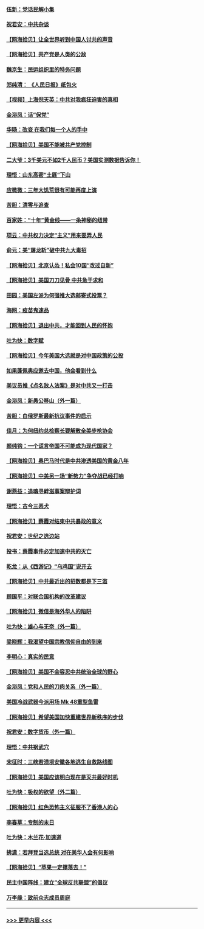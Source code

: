 #### [伍新：党话民解小集](../pages/nsc993/n12366907.md?t=08302251) 
#### [祝君安：中共杂谈](../pages/nsc993/n12366076.md?t=08302251) 
#### [【网海拾贝】让全世界听到中国人讨共的声音](../pages/nsc993/n12365569.md?t=08302251) 
#### [【网海拾贝】共产党是人类的公敌](../pages/nsc993/n12363182.md?t=08302251) 
#### [魏京生：民运组织里的特务问题](../pages/nsc993/n12363010.md?t=08302251) 
#### [郑纯清： 《人民日报》纸包火](../pages/nsc993/n12362706.md?t=08302251) 
#### [【视频】上海倪天英：中共对我疯狂迫害的真相](../pages/nsc993/n12356341.md?t=08302251) 
#### [金浴凤：话“保党”](../pages/nsc993/n12361867.md?t=08302251) 
#### [华旸：改变 在我们每一个人的手中](../pages/nsc993/n12361774.md?t=08302251) 
#### [【网海拾贝】美国不能被共产党控制](../pages/nsc993/n12360271.md?t=08302251) 
#### [二大爷：3千美元不如2千人民币？美国实测数据告诉你！](../pages/nsc993/n12358563.md?t=08302251) 
#### [理悟：山东高密“土匪”下山](../pages/nsc993/n12358535.md?t=08302251) 
#### [应微微：三年大饥荒很有可能再度上演](../pages/nsc993/n12358523.md?t=08302251) 
#### [苦胆：清零与追查](../pages/nsc993/n12358501.md?t=08302251) 
#### [百家姓：“十年”黄金线——一条神秘的纽带](../pages/nsc993/n12358319.md?t=08302251) 
#### [项云：中共权力决定“主义”用来耍弄人民](../pages/nsc993/n12358172.md?t=08302251) 
#### [俞元：美“屠龙斩”破中共九大毒招](../pages/nsc993/n12357822.md?t=08302251) 
#### [【网海拾贝】北京认怂！私会10国“改过自新”](../pages/nsc993/n12357784.md?t=08302251) 
#### [【网海拾贝】美国刀刀见骨 中共急于求和](../pages/nsc993/n12355511.md?t=08302251) 
#### [田园：美国左派为何强推大选邮寄式投票？](../pages/nsc993/n12352963.md?t=08302251) 
#### [海网：疫苗鬼速品](../pages/nsc993/n12354438.md?t=08302251) 
#### [【网海拾贝】退出中共，才能回到人民的怀抱](../pages/nsc993/n12352634.md?t=08302251) 
#### [吐为快：数字赋](../pages/nsc993/n12352317.md?t=08302251) 
#### [【网海拾贝】今年美国大选就是对中国政策的公投](../pages/nsc993/n12350973.md?t=08302251) 
#### [如果蓬佩奥应邀去中国，他会看到什么](../pages/nsc993/n12350945.md?t=08302251) 
#### [美议员推《点名敌人法案》是对中共又一打击](../pages/nsc993/n12350765.md?t=08302251) 
#### [金浴凤：新愚公移山（外一篇）](../pages/nsc993/n12350253.md?t=08302251) 
#### [苦胆：白俄罗斯最新抗议事件的启示](../pages/nsc993/n12349989.md?t=08302251) 
#### [佳月：为何纽约总检察长要解散全美步枪协会](../pages/nsc993/n12349939.md?t=08302251) 
#### [颜纯钩：一个谎言帝国不可能成为现代国家？](../pages/nsc993/n12349898.md?t=08302251) 
#### [【网海拾贝】奥巴马时代是中共渗透美国的黄金八年](../pages/nsc993/n12349284.md?t=08302251) 
#### [【网海拾贝】中美另一场“新势力”争夺战已经打响](../pages/nsc993/n12346998.md?t=08302251) 
#### [谢燕益：追魂寻衅滋事案辩护词](../pages/nsc993/n12346892.md?t=08302251) 
#### [理悟：古今三恶犬](../pages/nsc993/n12345190.md?t=08302251) 
#### [【网海拾贝】蔡霞对结束中共暴政的意义](../pages/nsc993/n12344263.md?t=08302251) 
#### [祝君安：世纪之选边站](../pages/nsc993/n12342382.md?t=08302251) 
#### [投书：蔡霞事件必定加速中共的灭亡](../pages/nsc993/n12341881.md?t=08302251) 
#### [乾龙：从《西游记》“乌鸡国”说开去](../pages/nsc993/n12341690.md?t=08302251) 
#### [【网海拾贝】中共最近出的招数都是下三滥](../pages/nsc993/n12341593.md?t=08302251) 
#### [顾国平：对联合国机构的改革建议](../pages/nsc993/n12339928.md?t=08302251) 
#### [【网海拾贝】微信是海外华人的陷阱](../pages/nsc993/n12338868.md?t=08302251) 
#### [吐为快：雄心与无奈（外一篇）](../pages/nsc993/n12338132.md?t=08302251) 
#### [梁晓辉：我渴望中国宗教信仰自由的到来](../pages/nsc993/n12336657.md?t=08302251) 
#### [李明心：真实的民意](../pages/nsc993/n12336089.md?t=08302251) 
#### [【网海拾贝】美国不会容忍中共统治全球的野心](../pages/nsc993/n12336063.md?t=08302251) 
#### [金浴凤：党和人民的刀肉关系（外一篇）](../pages/nsc993/n12335834.md?t=08302251) 
#### [美国冷战武器今派用场 Mk 48重型鱼雷](../pages/nsc993/n12335354.md?t=08302251) 
#### [【网海拾贝】希望美国加快重建世界新秩序的步伐](../pages/nsc993/n12334224.md?t=08302251) 
#### [祝君安：数字货币（外一篇）](../pages/nsc993/n12334186.md?t=08302251) 
#### [理悟：中共祸武穴](../pages/nsc993/n12333962.md?t=08302251) 
#### [宋征时：三峡若溃坝安徽各地逃生自救路线图](../pages/nsc993/n12332450.md?t=08302251) 
#### [【网海拾贝】美国应该明白现在是灭共最好时机](../pages/nsc993/n12332313.md?t=08302251) 
#### [吐为快：极权的欲望（外二篇）](../pages/nsc993/n12332089.md?t=08302251) 
#### [【网海拾贝】红色恐怖主义征服不了香港人的心](../pages/nsc993/n12329296.md?t=08302251) 
#### [李春草：专制的末日](../pages/nsc993/n12329079.md?t=08302251) 
#### [吐为快：木兰花‧加速道](../pages/nsc993/n12327366.md?t=08302251) 
#### [拂潇：若拜登当选总统 对在美华人会有何影响](../pages/nsc993/n12295996.md?t=08302251) 
#### [【网海拾贝】“苹果一定撑落去！”](../pages/nsc993/n12326784.md?t=08302251) 
#### [民主中国阵线：建立“全球反共联盟”的倡议](../pages/nsc993/n12324177.md?t=08302251) 
#### [万李缘：致前众志成员周庭](../pages/nsc993/n12324635.md?t=08302251) 

----
#### [ >>> 更早内容 <<< ](../indexes/nsc993-earlier.md)
